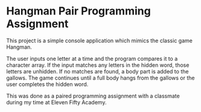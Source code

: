 # Hangman Pair Programming Assignment

This project is a simple console application which mimics the classic game Hangman.  

The user inputs one letter at a time and the program compares it to a character array. If the input matches any letters in the hidden word, those letters are unhidden.  If no matches are found, a body part is added to the gallows.  The game continues until a full body hangs from the gallows or the user completes the hidden word.

This was done as a paired programming assignment with a classmate during my time at Eleven Fifty Academy.